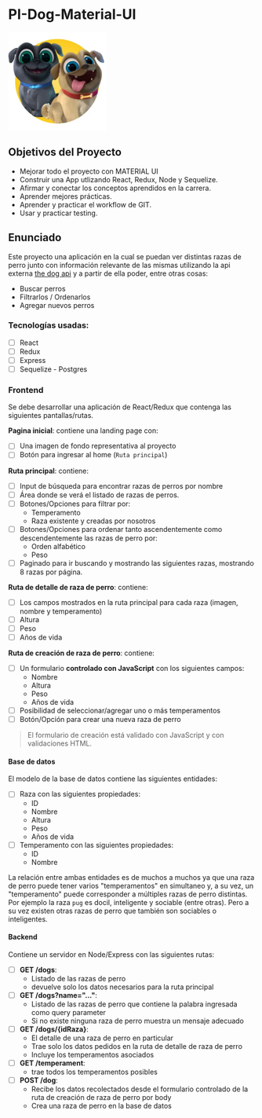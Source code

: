 # PI-Dog-Material-UI

<p align="left">
  <img height="200" src="./dog.png" />
</p>

## Objetivos del Proyecto 

- Mejorar todo el proyecto con MATERIAL UI
- Construir una App utlizando React, Redux, Node y Sequelize.
- Afirmar y conectar los conceptos aprendidos en la carrera.
- Aprender mejores prácticas.
- Aprender y practicar el workflow de GIT.
- Usar y practicar testing.


## Enunciado

Este proyecto una aplicación en la cual se puedan ver distintas razas de perro junto con información relevante de las mismas utilizando la api externa [the dog api](https://thedogapi.com/) y a partir de ella poder, entre otras cosas:

  - Buscar perros
  - Filtrarlos / Ordenarlos
  - Agregar nuevos perros

### Tecnologías usadas:
- [ ] React
- [ ] Redux
- [ ] Express
- [ ] Sequelize - Postgres

### Frontend

Se debe desarrollar una aplicación de React/Redux que contenga las siguientes pantallas/rutas.

__Pagina inicial__: contiene una landing page con:
- [ ] Una imagen de fondo representativa al proyecto
- [ ] Botón para ingresar al home (`Ruta principal`)

__Ruta principal__: contiene:
- [ ] Input de búsqueda para encontrar razas de perros por nombre
- [ ] Área donde se verá el listado de razas de perros. 
- [ ] Botones/Opciones para filtrar por:
    - Temperamento 
    - Raza existente y creadas por nosotros
- [ ] Botones/Opciones para ordenar tanto ascendentemente como descendentemente las razas de perro por:
    - Orden alfabético 
    - Peso
- [ ] Paginado para ir buscando y mostrando las siguientes razas, mostrando 8 razas por página.

__Ruta de detalle de raza de perro__: contiene:
- [ ] Los campos mostrados en la ruta principal para cada raza (imagen, nombre y temperamento)
- [ ] Altura
- [ ] Peso
- [ ] Años de vida

__Ruta de creación de raza de perro__: contiene:
- [ ] Un formulario __controlado con JavaScript__ con los siguientes campos:
  - Nombre
  - Altura 
  - Peso 
  - Años de vida
- [ ] Posibilidad de seleccionar/agregar uno o más temperamentos
- [ ] Botón/Opción para crear una nueva raza de perro

> El formulario de creación está validado con JavaScript y con validaciones HTML. 
 
#### Base de datos

El modelo de la base de datos contiene las siguientes entidades:

- [ ] Raza con las siguientes propiedades:
  - ID 
  - Nombre 
  - Altura 
  - Peso 
  - Años de vida
- [ ] Temperamento con las siguientes propiedades:
  - ID
  - Nombre

La relación entre ambas entidades es de muchos a muchos ya que una raza de perro puede tener varios "temperamentos" en simultaneo y, a su vez, un "temperamento" puede corresponder a múltiples razas de perro distintas. Por ejemplo la raza `pug` es docil, inteligente y sociable (entre otras). Pero a su vez existen otras razas de perro que también son sociables o inteligentes.

#### Backend

Contiene un servidor en Node/Express con las siguientes rutas:

- [ ] __GET /dogs__:
  - Listado de las razas de perro
  - devuelve solo los datos necesarios para la ruta principal
- [ ] __GET /dogs?name="..."__:
  - Listado de las razas de perro que contiene la palabra ingresada como query parameter
  - Si no existe ninguna raza de perro muestra un mensaje adecuado
- [ ] __GET /dogs/{idRaza}__:
  - El detalle de una raza de perro en particular
  - Trae solo los datos pedidos en la ruta de detalle de raza de perro
  - Incluye los temperamentos asociados
- [ ] __GET /temperament__:
  - trae todos los temperamentos posibles
- [ ] __POST /dog__:
  - Recibe los datos recolectados desde el formulario controlado de la ruta de creación de raza de perro por body
  - Crea una raza de perro en la base de datos

